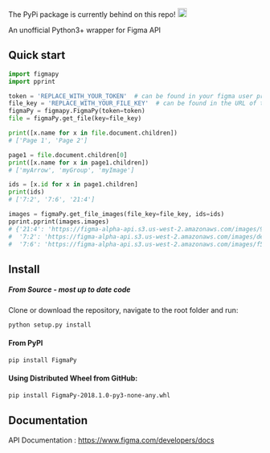 <p align=left>
  The PyPi package is currently behind on this repo! 
  <a href="https://badge.fury.io/py/FigmaPy">
    <img src="https://badge.fury.io/py/FigmaPy.svg" alt="PyPI version" height="18">
  </a> 
</p> 

An unofficial Python3+ wrapper for Figma API

## Quick start

```python
import figmapy
import pprint

token = 'REPLACE_WITH_YOUR_TOKEN'  # can be found in your figma user profile page
file_key = 'REPLACE_WITH_YOUR_FILE_KEY'  # can be found in the URL of the file
figmaPy = figmapy.FigmaPy(token=token)
file = figmaPy.get_file(key=file_key)

print([x.name for x in file.document.children])
# ['Page 1', 'Page 2']

page1 = file.document.children[0]
print([x.name for x in page1.children])
# ['myArrow', 'myGroup', 'myImage']

ids = [x.id for x in page1.children]
print(ids)
# ['7:2', '7:6', '21:4']

images = figmaPy.get_file_images(file_key=file_key, ids=ids)
pprint.pprint(images.images)
# {'21:4': 'https://figma-alpha-api.s3.us-west-2.amazonaws.com/images/9bc9fdbd-REDACTED-2d1f31e9b57e',
#  '7:2': 'https://figma-alpha-api.s3.us-west-2.amazonaws.com/images/de2afe63d-REDACTED-8abc-9ca5b5f88ac8',
#  '7:6': 'https://figma-alpha-api.s3.us-west-2.amazonaws.com/images/f56d5d8dd-REDACTED-af17-461010e0af14'}
```

## Install
##### From Source - most up to date code

Clone or download the repository, navigate to the root folder and run:
```bash
python setup.py install
```


#### From PyPI
```bash
pip install FigmaPy
```
#### Using Distributed Wheel from GitHub:
```bash
pip install FigmaPy-2018.1.0-py3-none-any.whl
```


## Documentation
API Documentation : https://www.figma.com/developers/docs
